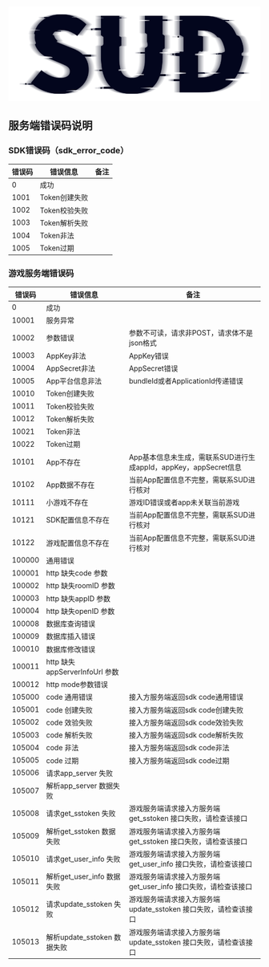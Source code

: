 #

![SUD](../Resource/logo.png)

## 服务端错误码说明

### SDK错误码（sdk_error_code）
| 错误码  | 错误信息      | 备注  |
|------|-----------|-----|
| 0    | 成功        ||
| 1001 | Token创建失败 ||
| 1002 | Token校验失败 ||
| 1003 | Token解析失败 ||
| 1004 | Token非法   ||
| 1005 | Token过期   ||




### 游戏服务端错误码
| 错误码   | 错误信息 | 备注                                            |
|----|----|-----------------------------------------------|
| 0     | 成功   ||
| 10001 | 服务异常 ||
| 10002 | 参数错误 | 参数不可读，请求非POST，请求体不是json格式                     |
| 10003 | AppKey非法 | AppKey错误                                      |
| 10004 | AppSecret非法 | AppSecret错误                                   |
| 10005 | App平台信息非法 | bundleId或者ApplicationId传递错误                   |
| 10010 | Token创建失败 ||
| 10011 | Token校验失败 ||
| 10012 | Token解析失败 ||
| 10021 | Token非法 ||
| 10022 | Token过期 ||
| 10101 | App不存在 | App基本信息未生成，需联系SUD进行生成appId，appKey，appSecret信息 |
| 10102 | App数据不存在 | 当前App配置信息不完整，需联系SUD进行核对                       |
| 10111 | 小游戏不存在 | 游戏ID错误或者app未关联当前游戏                            |
| 10121 | SDK配置信息不存在 | 当前App配置信息不完整，需联系SUD进行核对                       |
| 10122 | 游戏配置信息不存在 | 当前App配置信息不完整，需联系SUD进行核对                       |
|100000 |通用错误                       |						|
|100001 |http 缺失code 参数             |            |
|100002 |http 缺失roomID 参数            |            |
|100003 |http 缺失appID 参数             |            |
|100004 |http 缺失openID 参数            |            |
|100008 |数据库查询错误                     |            |
|100009 |数据库插入错误                     |            |
|100010 |数据库修改错误                     |            |
|100011 |http 缺失 appServerInfoUrl 参数 |            |
|100012 |http mode参数错误               |            |
|105000 |code 通用错误                   | 接入方服务端返回sdk code通用错误            |
|105001 |code 创建失败                   | 接入方服务端返回sdk code创建失败           |
|105002 |code 效验失败                   | 接入方服务端返回sdk code效验失败            |
|105003 |code 解析失败                   | 接入方服务端返回sdk code解析失败            |
|105004 |code 非法                     | 接入方服务端返回sdk code非法            |
|105005 |code 过期                     | 接入方服务端返回sdk code过期            |
|105006 |请求app_server 失败             |            |
|105007 |解析app_server 数据失败           |            |
|105008 |请求get_sstoken 失败                |   游戏服务端请求接入方服务端get_sstoken 接口失败，请检查该接口        |
|105009 |解析get_sstoken 数据失败              |  游戏服务端请求接入方服务端get_sstoken 接口失败，请检查该接口          |
|105010 |请求get_user_info 失败          |    游戏服务端请求接入方服务端get_user_info 接口失败，请检查该接口        |
|105011 |解析get_user_info 数据失败        |   游戏服务端请求接入方服务端get_user_info 接口失败，请检查该接口          |
|105012 |请求update_sstoken 失败         |    游戏服务端请求接入方服务端update_sstoken 接口失败，请检查该接口       |
|105013 |解析update_sstoken 数据失败       |   游戏服务端请求接入方服务端update_sstoken 接口失败，请检查该接口         |